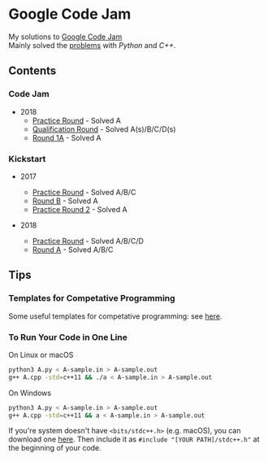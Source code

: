 # Google Code Jam

My solutions to [Google Code Jam](https://code.google.com/codejam)  
Mainly solved the [problems](https://code.google.com/codejam/past-contests) with *Python* and *C++*.


## Contents


### Code Jam

* 2018
   * [Practice Round](https://codejam.withgoogle.com/2018/challenges/0000000000000130/dashboard) - Solved A
   * [Qualification Round](https://codejam.withgoogle.com/2018/challenges/00000000000000cb/dashboard) - Solved A(s)/B/C/D(s)
   * [Round 1A](https://codejam.withgoogle.com/2018/challenges/0000000000007883/dashboard) - Solved A


### Kickstart

* 2017
   * [Practice Round](https://code.google.com/codejam/contest/6304486/dashboard) - Solved A/B/C
   * [Round B](https://code.google.com/codejam/contest/11304486/dashboard) - Solved A
   * [Practice Round 2](https://code.google.com/codejam/contest/12254486/dashboard) - Solved A

* 2018
   * [Practice Round](https://code.google.com/codejam/contest/4374486/dashboard) - Solved A/B/C/D
   * [Round A](https://code.google.com/codejam/contest/9234486/dashboard) - Solved A/B/C


## Tips


### Templates for Competative Programming

Some useful templates for competative programming: see [here](https://github.com/elvisyjlin/google-code-jam/tree/master/Templates).


### To Run Your Code in One Line

On Linux or macOS

```bash
python3 A.py < A-sample.in > A-sample.out
g++ A.cpp -std=c++11 && ./a < A-sample.in > A-sample.out
```

On Windows

```bash
python3 A.py < A-sample.in > A-sample.out
g++ A.cpp -std=c++11 && a < A-sample.in > A-sample.out
```

If you're system doesn't have `<bits/stdc++.h>` (e.g. macOS), you can download one 
[here](https://gist.github.com/elvisyjlin/06b8125d81dc213a2c37e5cdebc18bf3). 
Then include it as `#include "[YOUR PATH]/stdc++.h"` at the beginning of your code.